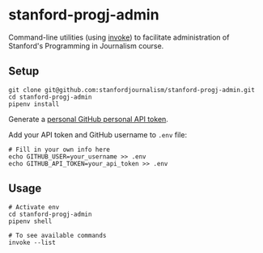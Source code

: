 # stanford-progj-admin

Command-line utilities (using
[invoke](https://docs.pyinvoke.org/en/stable/)) to facilitate
administration of Stanford's Programming in Journalism course.

## Setup

```
git clone git@github.com:stanfordjournalism/stanford-progj-admin.git
cd stanford-progj-admin
pipenv install
```

Generate a [personal GitHub personal API token](https://github.com/settings/tokens).

Add your API token and GitHub username to `.env` file:

```
# Fill in your own info here
echo GITHUB_USER=your_username >> .env
echo GITHUB_API_TOKEN=your_api_token >> .env
```

## Usage

```
# Activate env
cd stanford-progj-admin
pipenv shell

# To see available commands
invoke --list
```
